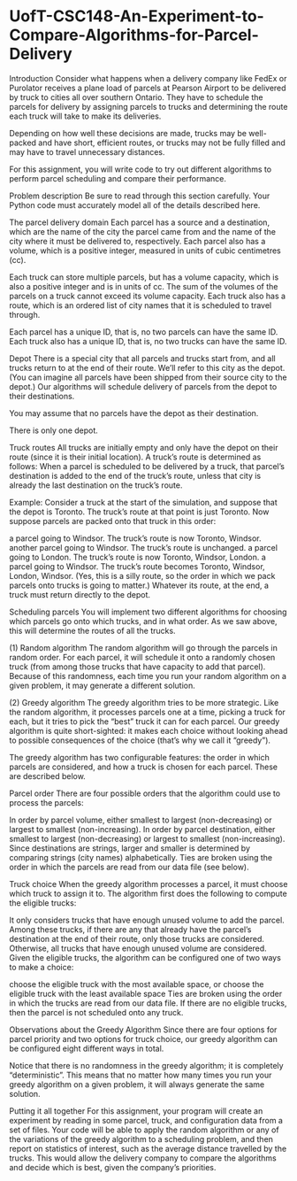 # UofT-CSC148-An-Experiment-to-Compare-Algorithms-for-Parcel-Delivery

Introduction
Consider what happens when a delivery company like FedEx or Purolator receives a plane load of parcels at Pearson Airport to be delivered by truck to cities all over southern Ontario. They have to schedule the parcels for delivery by assigning parcels to trucks and determining the route each truck will take to make its deliveries.

Depending on how well these decisions are made, trucks may be well-packed and have short, efficient routes, or trucks may not be fully filled and may have to travel unnecessary distances.

For this assignment, you will write code to try out different algorithms to perform parcel scheduling and compare their performance.

Problem description
Be sure to read through this section carefully. Your Python code must accurately model all of the details described here.

The parcel delivery domain
Each parcel has a source and a destination, which are the name of the city the parcel came from and the name of the city where it must be delivered to, respectively. Each parcel also has a volume, which is a positive integer, measured in units of cubic centimetres (cc).

Each truck can store multiple parcels, but has a volume capacity, which is also a positive integer and is in units of cc. The sum of the volumes of the parcels on a truck cannot exceed its volume capacity. Each truck also has a route, which is an ordered list of city names that it is scheduled to travel through.

Each parcel has a unique ID, that is, no two parcels can have the same ID. Each truck also has a unique ID, that is, no two trucks can have the same ID.

Depot
There is a special city that all parcels and trucks start from, and all trucks return to at the end of their route. We’ll refer to this city as the depot. (You can imagine all parcels have been shipped from their source city to the depot.) Our algorithms will schedule delivery of parcels from the depot to their destinations.

You may assume that no parcels have the depot as their destination.

There is only one depot.

Truck routes
All trucks are initially empty and only have the depot on their route (since it is their initial location). A truck’s route is determined as follows: When a parcel is scheduled to be delivered by a truck, that parcel’s destination is added to the end of the truck’s route, unless that city is already the last destination on the truck’s route.

Example: Consider a truck at the start of the simulation, and suppose that the depot is Toronto. The truck’s route at that point is just Toronto. Now suppose parcels are packed onto that truck in this order:

a parcel going to Windsor. The truck’s route is now Toronto, Windsor.
another parcel going to Windsor. The truck’s route is unchanged.
a parcel going to London. The truck’s route is now Toronto, Windsor, London.
a parcel going to Windsor. The truck’s route becomes Toronto, Windsor, London, Windsor. (Yes, this is a silly route, so the order in which we pack parcels onto trucks is going to matter.)
Whatever its route, at the end, a truck must return directly to the depot.

Scheduling parcels
You will implement two different algorithms for choosing which parcels go onto which trucks, and in what order. As we saw above, this will determine the routes of all the trucks.

(1) Random algorithm
The random algorithm will go through the parcels in random order. For each parcel, it will schedule it onto a randomly chosen truck (from among those trucks that have capacity to add that parcel). Because of this randomness, each time you run your random algorithm on a given problem, it may generate a different solution.

(2) Greedy algorithm
The greedy algorithm tries to be more strategic. Like the random algorithm, it processes parcels one at a time, picking a truck for each, but it tries to pick the “best” truck it can for each parcel. Our greedy algorithm is quite short-sighted: it makes each choice without looking ahead to possible consequences of the choice (that’s why we call it “greedy”).

The greedy algorithm has two configurable features: the order in which parcels are considered, and how a truck is chosen for each parcel. These are described below.

Parcel order
There are four possible orders that the algorithm could use to process the parcels:

In order by parcel volume, either smallest to largest (non-decreasing) or largest to smallest (non-increasing).
In order by parcel destination, either smallest to largest (non-decreasing) or largest to smallest (non-increasing). Since destinations are strings, larger and smaller is determined by comparing strings (city names) alphabetically.
Ties are broken using the order in which the parcels are read from our data file (see below).

Truck choice
When the greedy algorithm processes a parcel, it must choose which truck to assign it to. The algorithm first does the following to compute the eligible trucks:

It only considers trucks that have enough unused volume to add the parcel.
Among these trucks, if there are any that already have the parcel’s destination at the end of their route, only those trucks are considered. Otherwise, all trucks that have enough unused volume are considered.
Given the eligible trucks, the algorithm can be configured one of two ways to make a choice:

choose the eligible truck with the most available space, or
choose the eligible truck with the least available space
Ties are broken using the order in which the trucks are read from our data file. If there are no eligible trucks, then the parcel is not scheduled onto any truck.

Observations about the Greedy Algorithm
Since there are four options for parcel priority and two options for truck choice, our greedy algorithm can be configured eight different ways in total.

Notice that there is no randomness in the greedy algorithm; it is completely “deterministic”. This means that no matter how many times you run your greedy algorithm on a given problem, it will always generate the same solution.

Putting it all together
For this assignment, your program will create an experiment by reading in some parcel, truck, and configuration data from a set of files. Your code will be able to apply the random algorithm or any of the variations of the greedy algorithm to a scheduling problem, and then report on statistics of interest, such as the average distance travelled by the trucks. This would allow the delivery company to compare the algorithms and decide which is best, given the company’s priorities.
